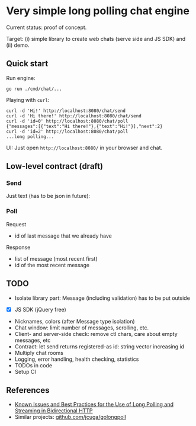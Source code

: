 # Very simple long polling chat engine

Current status: proof of concept.

Target: (i) simple library to create web chats (serve side and JS SDK) and (ii) demo.

## Quick start

Run engine:

```
go run ./cmd/chat/...
```

Playing with `curl`:

```
curl -d 'Hi!' http://localhost:8080/chat/send
curl -d 'Hi there!' http://localhost:8080/chat/send
curl -d 'id=0' http://localhost:8080/chat/poll
{"messages":[{"text":"Hi there!"},{"text":"Hi!"}],"next":2}
curl -d 'id=2' http://localhost:8080/chat/poll
...long polling...
```

UI: Just open `http://localhost:8080/` in your browser and chat.

## Low-level contract (draft)

### Send

Just text (has to be json in future):

### Poll

Request

- id of last message that we already have

Response

- list of message (most recent first)
- id of the most recent message

## TODO

- Isolate library part: Message (including validation) has to be put outside
- [x] JS SDK (jQuery free)
- Nicknames, colors (after Message type isolation)
- Chat window: limit number of messages, scrolling, etc.
- Client- and server-side check: remove ctl chars, care about empty messages, etc
- Contract: let send returns registered-as id: string vector increasing id
- Multiply chat rooms
- Logging, error handling, health checking, statistics
- TODOs in code
- Setup CI

## References

- [Known Issues and Best Practices for the Use of Long Polling and Streaming in Bidirectional HTTP](https://tools.ietf.org/id/draft-loreto-http-bidirectional-07.html)
- Similar projects: [github.com/jcuga/golongpoll](https://github.com/jcuga/golongpoll)
